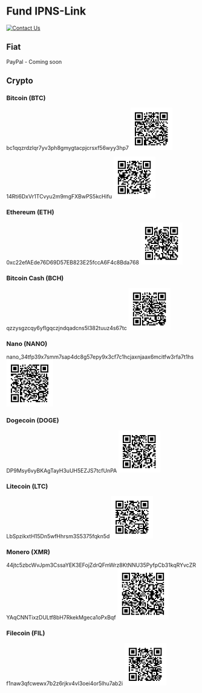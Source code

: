 # Fund IPNS-Link

[![Contact Us](https://img.shields.io/badge/Email-contact%40ipnslink.com-blue)](mailto:contact@ipnslink.com) 



## Fiat

PayPal - Coming soon



## Crypto



### Bitcoin (BTC)

bc1qqzrdzlqr7yv3ph8gmygtacpjcrsxf56wyy3hp7 ![img](qr_codes/bc1qqzrdzlqr7yv3ph8gmygtacpjcrsxf56wyy3hp7.png) 

14Rti6DxVr1TCvyu2m9mgFXBwPS5kcHifu ![img](qr_codes/14Rti6DxVr1TCvyu2m9mgFXBwPS5kcHifu.png) 



### Ethereum (ETH)

0xc22efAEde76D69D57EB823E25fccA6F4c8Bda768 ![img](qr_codes/0xc22efAEde76D69D57EB823E25fccA6F4c8Bda768.png) 



### Bitcoin Cash (BCH)

qzzysgzcqy6yflgqczjndqadcns5l382tuuz4s67tc ![img](qr_codes/qzzysgzcqy6yflgqczjndqadcns5l382tuuz4s67tc.png) 



### Nano (NANO)

nano_34tfp39x7smm7sap4dc8g57epy9x3cf7c1hcjaxnjaax6mcitfw3rfa7t1hs ![img](qr_codes/nano_34tfp39x7smm7sap4dc8g57epy9x3cf7c1hcjaxnjaax6mcitfw3rfa7t1hs.png)



### Dogecoin (DOGE)

DP9Msy6vyBKAgTayH3uUH5EZJS7tcfUnPA ![img](qr_codes/DP9Msy6vyBKAgTayH3uUH5EZJS7tcfUnPA.png) 



### Litecoin (LTC)

LbSpzikxtH15Dn5wfHhrsm3S5375fqkn5d ![img](qr_codes/LbSpzikxtH15Dn5wfHhrsm3S5375fqkn5d.png)



### Monero (XMR)

44jtc5zbcWvJpm3CssaYEK3EFojZdrQFmWrz8KtNNU35PyfpCb31kqRYvcZRYAqCNNTixzDULtf8bH7RkekMgeca1oPxBqf ![img](qr_codes/44jtc5zbcWvJpm3CssaYEK3EFojZdrQFmWrz8KtNNU35PyfpCb31kqRYvcZRYAqCNNTixzDULtf8bH7RkekMgeca1oPxBqf.png) 



### Filecoin (FIL)

f1naw3qfcwewx7b2z6rjkv4vl3oei4or5lhu7ab2i ![img](qr_codes/f1naw3qfcwewx7b2z6rjkv4vl3oei4or5lhu7ab2i.png) 



